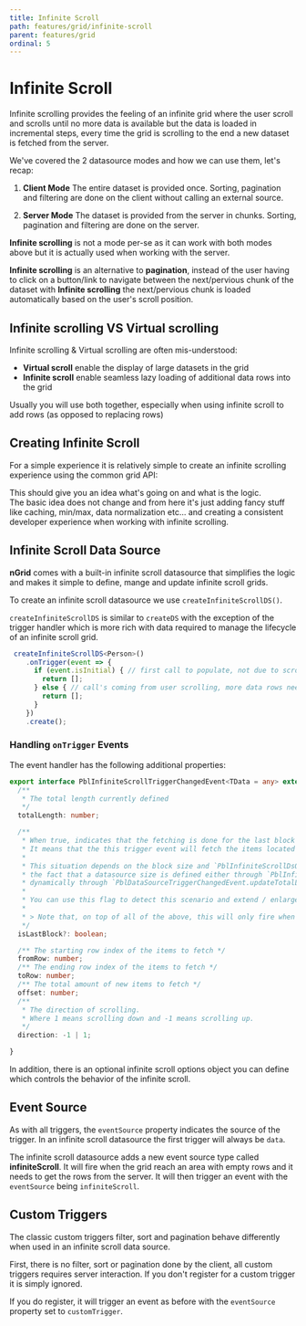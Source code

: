 ```yaml
---
title: Infinite Scroll
path: features/grid/infinite-scroll
parent: features/grid
ordinal: 5
---
```

# Infinite Scroll

Infinite scrolling provides the feeling of an infinite grid where the user scroll and scrolls until no more data is available but the
data is loaded in incremental steps, every time the grid is scrolling to the end a new dataset is fetched from the server.

We've covered the 2 datasource modes and how we can use them, let's recap:

1. **Client Mode**
The entire dataset is provided once. Sorting, pagination and filtering are done on the client without calling an external source.

2. **Server Mode**
The dataset is provided from the server in chunks. Sorting, pagination and filtering are done on the server.

**Infinite scrolling** is not a mode per-se as it can work with both modes above but it is actually used when working with the server.  

**Infinite scrolling** is an alternative to **pagination**, instead of the user having to click on a button/link to navigate between the next/pervious chunk of the dataset
with **Infinite scrolling** the next/pervious chunk is loaded automatically based on the user's scroll position.

## Infinite scrolling VS Virtual scrolling

Infinite scrolling & Virtual scrolling are often mis-understood:

- **Virtual scroll** enable the display of large datasets in the grid
- **Infinite scroll** enable seamless lazy loading of additional data rows into the grid  

Usually you will use both together, especially when using infinite scroll to add rows (as opposed to replacing rows)

## Creating Infinite Scroll

For a simple experience it is relatively simple to create an infinite scrolling experience using the common grid API:

<div pbl-example-view="pbl-infinite-scroll-example"></div>

This should give you an idea what's going on and what is the logic.  
The basic idea does not change and from here it's just adding fancy stuff like caching, min/max, data normalization etc...
and creating a consistent developer experience when working with infinite scrolling.

## Infinite Scroll Data Source

**nGrid** comes with a built-in infinite scroll datasource that simplifies the logic and makes it simple
to define, mange and update infinite scroll grids.

To create an infinite scroll datasource we use `createInfiniteScrollDS()`.

`createInfiniteScrollDS` is similar to `createDS` with the exception of the trigger handler which is more rich
with data required to manage the lifecycle of an infinite scroll grid.

```typescript
 createInfiniteScrollDS<Person>()
    .onTrigger(event => {
      if (event.isInitial) { // first call to populate, not due to scrolling...
        return [];
      } else { // call's coming from user scrolling, more data rows needed
        return [];
      }
    })
    .create();
```

<div pbl-example-view="pbl-infinite-scroll-data-source-example"></div>

<div pbl-example-view="pbl-index-based-paging-example"></div>

### Handling `onTrigger` Events

The event handler has the following additional properties:

```typescript
export interface PblInfiniteScrollTriggerChangedEvent<TData = any> extends PblDataSourceTriggerChangedEvent<TData> {
  /**
   * The total length currently defined
   */
  totalLength: number;

  /**
   * When true, indicates that the fetching is done for the last block / page in the datasource.
   * It means that the this trigger event will fetch the items located at the end of the data source.
   *
   * This situation depends on the block size and `PblInfiniteScrollDsOptions.minBlockSize` definition and
   * the fact that a datasource size is defined either through `PblInfiniteScrollDsOptions.initialDataSourceSize` or
   * dynamically through `PblDataSourceTriggerChangedEvent.updateTotalLength()`.
   *
   * You can use this flag to detect this scenario and extend / enlarge the datasource total size if needed.
   *
   * > Note that, on top of all of the above, this will only fire when `direction` is 1.
   */
  isLastBlock?: boolean;

  /** The starting row index of the items to fetch */
  fromRow: number;
  /** The ending row index of the items to fetch */
  toRow: number;
  /** The total amount of new items to fetch */
  offset: number;
  /**
   * The direction of scrolling.
   * Where 1 means scrolling down and -1 means scrolling up.
   */
  direction: -1 | 1;

}
```

In addition, there is an optional infinite scroll options object you can define which controls the behavior of the infinite scroll.

## Event Source

As with all triggers, the `eventSource` property indicates the source of the trigger.
In an infinite scroll datasource the first trigger will always be `data`.

The infinite scroll datasource adds a new event source type called **infiniteScroll**.
It will fire when the grid reach an area with empty rows and it needs to get the rows from the server.
It will then trigger an event with the `eventSource` being `infiniteScroll`.

## Custom Triggers

The classic custom triggers filter, sort and pagination behave differently when used in an infinite scroll data source.

First, there is no filter, sort or pagination done by the client, all custom triggers requires server interaction.
If you don't register for a custom trigger it is simply ignored.

If you do register, it will trigger an event as before with the `eventSource` property set to `customTrigger`.

<div pbl-example-view="pbl-custom-triggers-example"></div>
